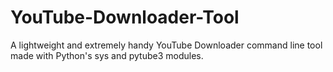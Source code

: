 # YouTube-Downloader-Tool
A lightweight and extremely handy YouTube Downloader command line tool made with Python's sys and pytube3 modules.

